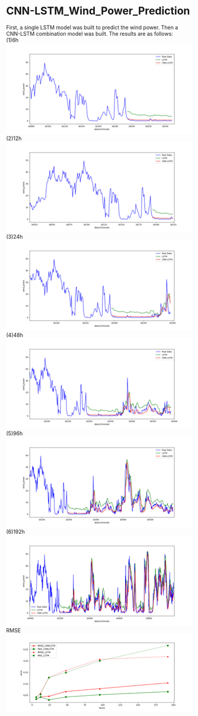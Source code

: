 # CNN-LSTM_Wind_Power_Prediction
First, a single LSTM model was built to predict the wind power. Then a CNN-LSTM combination model was built. The results are as follows:  
(1)6h
![Image text](https://github.com/jlian2/CNN-LSTM_Wind_Power_Prediction/blob/master/figure/6h.png)
(2)12h
![Image text](https://github.com/jlian2/CNN-LSTM_Wind_Power_Prediction/blob/master/figure/12h.png)
(3)24h
![Image text](https://github.com/jlian2/CNN-LSTM_Wind_Power_Prediction/blob/master/figure/24h.png)
(4)48h
![Image text](https://github.com/jlian2/CNN-LSTM_Wind_Power_Prediction/blob/master/figure/48h.png)
(5)96h
![Image text](https://github.com/jlian2/CNN-LSTM_Wind_Power_Prediction/blob/master/figure/96h.png)
(6)192h
![Image text](https://github.com/jlian2/CNN-LSTM_Wind_Power_Prediction/blob/master/figure/192h.png)
RMSE
![Image text](https://github.com/jlian2/CNN-LSTM_Wind_Power_Prediction/blob/master/figure/RMSE.png)
